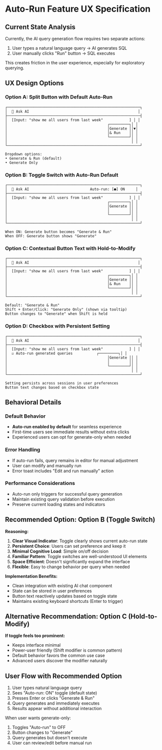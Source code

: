 # Auto-Run Feature UX Specification

## Current State Analysis

Currently, the AI query generation flow requires two separate actions:

1. User types a natural language query → AI generates SQL
2. User manually clicks "Run" button → SQL executes

This creates friction in the user experience, especially for exploratory querying.

## UX Design Options

### Option A: Split Button with Default Auto-Run

```
┌─────────────────────────────────────────────────────────────┐
│  🤖 Ask AI                                                  │
├─────────────────────────────────────────────────────────────┤
│  [Input: "show me all users from last week"            ] │ │
│                                              ┌─────────┐│ │
│                                              │Generate ││▼│
│                                              │& Run    ││ │
│                                              └─────────┘│ │
│                                                         │ │
└─────────────────────────────────────────────────────────────┘

Dropdown options:
• Generate & Run (default)
• Generate Only
```

### Option B: Toggle Switch with Auto-Run Default

```
┌─────────────────────────────────────────────────────────────┐
│  🤖 Ask AI                            Auto-run: [●] ON     │
├─────────────────────────────────────────────────────────────┤
│  [Input: "show me all users from last week"            ] │ │
│                                              ┌─────────┐│ │
│                                              │Generate ││ │
│                                              │         ││ │
│                                              └─────────┘│ │
│                                                         │ │
└─────────────────────────────────────────────────────────────┘

When ON: Generate button becomes "Generate & Run"
When OFF: Generate button shows "Generate"
```

### Option C: Contextual Button Text with Hold-to-Modify

```
┌─────────────────────────────────────────────────────────────┐
│  🤖 Ask AI                                                  │
├─────────────────────────────────────────────────────────────┤
│  [Input: "show me all users from last week"            ] │ │
│                                              ┌─────────┐│ │
│                                              │Generate ││ │
│                                              │& Run    ││ │
│                                              └─────────┘│ │
│                                                         │ │
└─────────────────────────────────────────────────────────────┘

Default: "Generate & Run"
Shift + Enter/Click: "Generate Only" (shown via tooltip)
Button changes to "Generate" when Shift is held
```

### Option D: Checkbox with Persistent Setting

```
┌─────────────────────────────────────────────────────────────┐
│  🤖 Ask AI                                                  │
├─────────────────────────────────────────────────────────────┤
│  [Input: "show me all users from last week"            ] │ │
│  ☑ Auto-run generated queries           ┌─────────┐│ │
│                                              │Generate ││ │
│                                              │         ││ │
│                                              └─────────┘│ │
│                                                         │ │
└─────────────────────────────────────────────────────────────┘

Setting persists across sessions in user preferences
Button text changes based on checkbox state
```

## Behavioral Details

### Default Behavior

- **Auto-run enabled by default** for seamless experience
- First-time users see immediate results without extra clicks
- Experienced users can opt for generate-only when needed

### Error Handling

- If auto-run fails, query remains in editor for manual adjustment
- User can modify and manually run
- Error toast includes "Edit and run manually" action

### Performance Considerations

- Auto-run only triggers for successful query generation
- Maintain existing query validation before execution
- Preserve current loading states and indicators

## Recommended Option: Option B (Toggle Switch)

**Reasoning:**

1. **Clear Visual Indicator**: Toggle clearly shows current auto-run state
2. **Persistent Choice**: Users can set preference and keep it
3. **Minimal Cognitive Load**: Simple on/off decision
4. **Familiar Pattern**: Toggle switches are well-understood UI elements
5. **Space Efficient**: Doesn't significantly expand the interface
6. **Flexible**: Easy to change behavior per query when needed

**Implementation Benefits:**

- Clean integration with existing AI chat component
- State can be stored in user preferences
- Button text reactively updates based on toggle state
- Maintains existing keyboard shortcuts (Enter to trigger)

## Alternative Recommendation: Option C (Hold-to-Modify)

**If toggle feels too prominent:**

- Keeps interface minimal
- Power-user friendly (Shift modifier is common pattern)
- Default behavior favors the common use case
- Advanced users discover the modifier naturally

## User Flow with Recommended Option

1. User types natural language query
2. Sees "Auto-run: ON" toggle (default state)
3. Presses Enter or clicks "Generate & Run"
4. Query generates and immediately executes
5. Results appear without additional interaction

When user wants generate-only:

1. Toggles "Auto-run" to OFF
2. Button changes to "Generate"
3. Query generates but doesn't execute
4. User can review/edit before manual run

